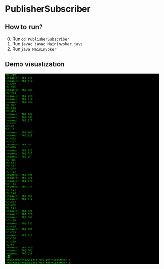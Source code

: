 # PublisherSubscriber

## How to run?
0. Run ```cd PublisherSubscriber```
1. Run ```javac javac MainInvoker.java```
2. Run ```java MainInvoker```

## Demo visualization
![Alt text](DemoImg.png?raw=true "Title")
